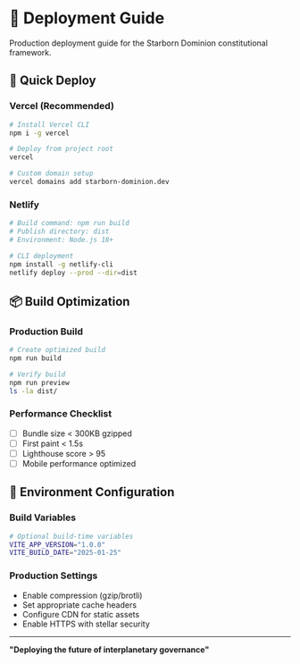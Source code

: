 # 🚀 Deployment Guide

Production deployment guide for the Starborn Dominion constitutional framework.

## 🌟 Quick Deploy

### Vercel (Recommended)
```bash
# Install Vercel CLI
npm i -g vercel

# Deploy from project root
vercel

# Custom domain setup
vercel domains add starborn-dominion.dev
```

### Netlify
```bash
# Build command: npm run build
# Publish directory: dist
# Environment: Node.js 18+

# CLI deployment
npm install -g netlify-cli
netlify deploy --prod --dir=dist
```

## 📦 Build Optimization

### Production Build
```bash
# Create optimized build
npm run build

# Verify build
npm run preview
ls -la dist/
```

### Performance Checklist
- [ ] Bundle size < 300KB gzipped
- [ ] First paint < 1.5s
- [ ] Lighthouse score > 95
- [ ] Mobile performance optimized

## 🔧 Environment Configuration

### Build Variables
```bash
# Optional build-time variables
VITE_APP_VERSION="1.0.0"
VITE_BUILD_DATE="2025-01-25"
```

### Production Settings
- Enable compression (gzip/brotli)
- Set appropriate cache headers
- Configure CDN for static assets
- Enable HTTPS with stellar security

---

**"Deploying the future of interplanetary governance"**